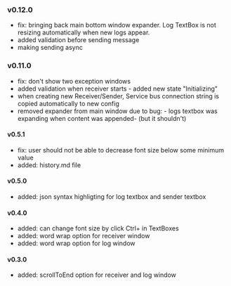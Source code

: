 ﻿
### v0.12.0
 - fix: bringing back main bottom window expander. 
    Log TextBox is not resizing automatically when new logs appear.
 - added validation before sending message
 - making sending async
### v0.11.0
- fix: don't show two exception windows
- added validation when receiver starts - added new state "Initializing"
-  when creating new Receiver/Sender, Service bus connection string is copied automatically to new config
- removed expander from main window due to bug: - logs textbox was expanding when content was appended-  (but it shouldn't)

#### v0.5.1
- fix: user should not be able to decrease font size below some minimum value
- added: history.md file

#### v0.5.0
- added: json syntax highligting for log textbox and sender textbox

#### v0.4.0
- added: can change font size by click Ctrl+<MouseWheel> in TextBoxes
- added: word wrap option for receiver window
- added: word wrap option for log window

#### v0.3.0
- added: scrollToEnd option for receiver and log window
